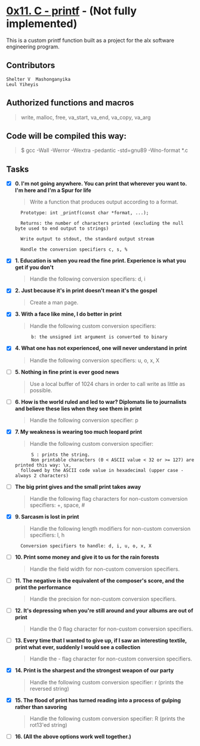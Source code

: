 # [0x11. C - printf](https://github.com/leulyk/printf) - (Not fully implemented)

This is a custom printf function built as a project for the alx software engineering program. 

## Contributors
	
	Shelter V  Mashonganyika
	Leul Yiheyis
	
## Authorized functions and macros

> write, malloc, free, va_start, va_end, va_copy, va_arg

## Code will be compiled this way:

> $ gcc -Wall -Werror -Wextra -pedantic -std=gnu89 -Wno-format *.c

## Tasks

- [x] **0. I'm not going anywhere. You can print that wherever you want to. I'm here and I'm a Spur for life**

	> Write a function that produces output according to a format.

		Prototype: int _printf(const char *format, ...);

		Returns: the number of characters printed (excluding the null byte used to end output to strings)

		Write output to stdout, the standard output stream

		Handle the conversion specifiers c, s, %

- [x] **1. Education is when you read the fine print. Experience is what you get if you don't**

	> Handle the following conversion specifiers: d, i
	
- [x] **2. Just because it's in print doesn't mean it's the gospel**

	> Create a man page. 
	
- [x] **3. With a face like mine, I do better in print**

	> Handle the following custom conversion specifiers:

    		b: the unsigned int argument is converted to binary

- [x] **4. What one has not experienced, one will never understand in print**

	> Handle the following conversion specifiers: u, o, x, X

- [ ] **5. Nothing in fine print is ever good news**

	> Use a local buffer of 1024 chars in order to call write as little as possible.

- [ ] **6. How is the world ruled and led to war? Diplomats lie to journalists and believe these lies when they see them in print**

	> Handle the following conversion specifier: p

- [x] **7. My weakness is wearing too much leopard print**

	> Handle the following custom conversion specifier:

    		S : prints the string.
    		Non printable characters (0 < ASCII value < 32 or >= 127) are printed this way: \x,
		followed by the ASCII code value in hexadecimal (upper case - always 2 characters)


- [ ] **The big print gives and the small print takes away**

	> Handle the following flag characters for non-custom conversion specifiers: +, space, #

- [x] **9. Sarcasm is lost in print**

	> Handle the following length modifiers for non-custom conversion specifiers: l, h

		Conversion specifiers to handle: d, i, u, o, x, X

- [ ] **10. Print some money and give it to us for the rain forests**

	> Handle the field width for non-custom conversion specifiers.

- [ ] **11. The negative is the equivalent of the composer's score, and the print the performance**

	> Handle the precision for non-custom conversion specifiers.

- [ ] **12. It's depressing when you're still around and your albums are out of print**

	> Handle the 0 flag character for non-custom conversion specifiers.

- [ ] **13. Every time that I wanted to give up, if I saw an interesting textile, print what ever, suddenly I would see a collection**

	> Handle the - flag character for non-custom conversion specifiers.

- [x] **14. Print is the sharpest and the strongest weapon of our party**

	> Handle the following custom conversion specifier: r (prints the reversed string)

- [x] **15. The flood of print has turned reading into a process of gulping rather than savoring**

	> Handle the following custom conversion specifier: R (prints the rot13'ed string)

- [ ] **16. (All the above options work well together.)**

